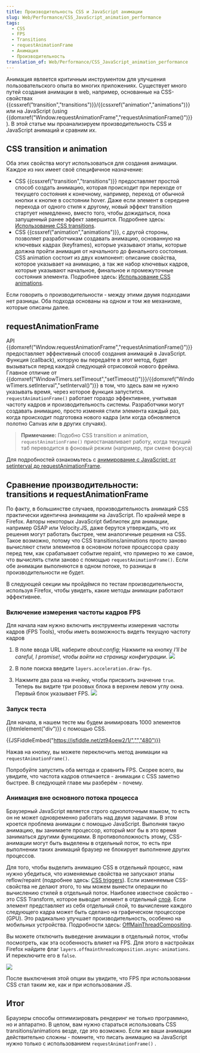 ```yaml
---
title: Производительность CSS и JavaScript анимации
slug: Web/Performance/CSS_JavaScript_animation_performance
tags:
  - CSS
  - FPS
  - Transitions
  - requestAnimationFrame
  - Анимация
  - Производительность
translation_of: Web/Performance/CSS_JavaScript_animation_performance
---
```


Анимация является критичным инструментом для улучшения пользовательского опыта во многих приложениях. Существует много путей создания анимации в web, например, основанные на CSS-свойствах {{cssxref("transition","transitions")}}/{{cssxref("animation","animations")}} или на JavaScript (using {{domxref("Window.requestAnimationFrame","requestAnimationFrame()")}}). В этой статье мы проанализируем производительность CSS и JavaScript анимаций и сравним их.

## CSS transition и animation

Оба этих свойства могут использоваться для создания анимации. Каждое из них имеет своё специфичное назначение:

- CSS {{cssxref("transition","transitions")}} предоставляет простой способ создать анимацию, которая происходит при переходе от текущего состояния к конечному, например, переход от обычной кнопки к кнопке в состоянии hover. Даже если элемент в середине перехода от одного стиля к другому, новый эффект transition стартует немедленно, вместо того, чтобы дожидаться, пока запущенный ранее эффект завершится. Подробнее здесь: [Использование CSS transitions](/ru/docs/Web/Guide/CSS/Using_CSS_transitions).
- CSS {{cssxref("animation","animations")}}, с другой стороны, позволяет разработчикам создавать анимацию, основанную на ключевых кадрах (keyframes), которые указывают этапы, которые должна пройти анимация от начального до финального состояния. CSS animation состоит из двух компонент: описание свойства, которое указывает на анимацию, а так же набор ключевых кадров, которые указывают начальное, финальное и промежуточные состояния элемента. Подробнее здесь: [Использование CSS animations](/ru/docs/Web/Guide/CSS/Using_CSS_animations).

Если говорить о производительности - между этими двумя подходами нет разницы. Оба подхода основаны на одном и том же механизме, которые описаны далее.

## requestAnimationFrame

API {{domxref("Window.requestAnimationFrame","requestAnimationFrame()")}} предоставляет эффективный способ создания анимаций в JavaScript. Функция (callback), которую вы передаёте в этот метод, будет вызываться перед каждой следующей отрисовкой нового фрейма. Главное отличие от {{domxref("WindowTimers.setTimeout","setTimeout()")}}/{{domxref("WindowTimers.setInterval","setInterval()")}} в том, что здесь вам не нужно указывать время, через которое функция запустится. `requestAnimationFrame()` работает гораздо эффективнее, учитывая частоту кадров и производительность системы. Разработчики могут создавать анимацию, просто изменяя стили элемента каждый раз, когда происходит подготовка нового кадра (или когда обновляется полотно Canvas или в других случаях).

> **Примечание:** Подобно CSS transition и animation, `requestAnimationFrame()` приостанавливает работу, когда текущий таб переводится в фоновый режим (например, при смене фокуса)

Для подробностей ознакомьтесь с [анимирование с JavaScript: от setinterval до requestAnimationFrame](https://hacks.mozilla.org/2011/08/animating-with-javascript-from-setinterval-to-requestanimationframe/).

## Сравнение производительности:<br>transitions и requestAnimationFrame

По факту, в большинстве случаев, производительность анимаций CSS практически идентична анимациям на JavaScript. По крайней мере в Firefox. Авторы некоторых JavaScript библиотек для анимации, например GSAP или Velocity.JS, даже берутся утверждать, что их решения могут работать быстрее, чем аналогичные решения на CSS. Такое возможно, потому что CSS transitions/animations просто заново вычисляют стили элементов в основном потоке процессора сразу перед тем, как срабатывает событие repaint, что примерно то же самое, что вычислять стили заново с помощью `requestAnimationFrame()`. Если обе анимации выполняются в одном потоке, то разницы в производительности не будет.

В следующей секции мы пройдёмся по тестам производительности, используя Firefox, чтобы увидеть, какие методы анимации работают эффективнее.

### Включение измерения частоты кадров FPS

Для начала нам нужно включить инструменты измерения частоты кадров (FPS Tools), чтобы иметь возможность видеть текущую частоту кадров

1. В поле ввода URL наберите _about:config_; Нажмите на кнопку _I'll be careful, I promise!, чтобы войти на страницу конфигурации_.
    ![](pic1.png)

2. В поле поиска введите `layers.acceleration.draw-fps`.
3. Нажмите два раза на ячейку, чтобы присвоить значение `true`. Теперь вы видите три розовых блока в верхнем левом углу окна. Первый блок указывает FPS.
    ![](pic2.png)

### Запуск теста

Для начала, в нашем тесте мы будем анимировать 1000 элементов {{htmlelement("div")}} с помощью CSS.

{{JSFiddleEmbed("https://jsfiddle.net/zt94oew2/1/","","480")}}

Нажав на кнопку, вы можете переключить метод анимации на `requestAnimationFrame()`.

Попробуйте запустить оба метода и сравнить FPS. Скорее всего, вы увидите, что частота кадров отличается - анимации с CSS заметно быстрее. В следующей главе мы разберём - почему.

### Анимация вне основного потока процесса

Браузерный JavaScript является строго однопоточным языком, то есть он не может одновременно работать над двумя задачами. В этом кроется проблема анимации с помощью JavaScript. Выполняя такую анимацию, вы занимаете процессор, который мог бы в это время заниматься другими функциями. В противоположность этому, CSS-анимации могут быть выделены в отдельный поток, то есть при выполнении таких анимаций браузер не блокирует выполнение других процессов.

Для того, чтобы выделить анимацию CSS в отдельный процесс, нам нужно убедиться, что изменяемые свойства не запускают этапы reflow/repaint (подробнее здесь: [CSS triggers](http://csstriggers.com/)). Если изменяемые CSS-свойства не делают этого, то мы можем вынести операции по вычислению стилей в отдельный поток. Наиболее известное свойство - это CSS Transform, которое выводит элемент в отдельный [слой](https://wiki.mozilla.org/Gecko:Overview#Graphics). Если элемент представляет из себя отдельный слой, то вычисление каждого следующего кадра может быть сделано на графическом процессоре (GPU). Это радикально улучшает производительность, особенно на мобильных устройства. Подробности здесь: [OffMainThreadCompositing](https://wiki.mozilla.org/Platform/GFX/OffMainThreadCompositing).

Вы можете отключить выведение анимации в отдельный поток, чтобы посмотреть, как эта особенность влияет на FPS. Для этого в настройках Firefox найдите флаг `layers.offmainthreadcomposition.async-animations`. И переключите его в `false`.

![](pic3.png)

После выключения этой опции вы увидите, что FPS при использовании CSS стал таким же, как и при использовании JS.

## Итог

Браузеры способы оптимизировать рендеринг не только программно, но и аппаратно. В целом, вам нужно стараться использовать CSS transitions/animations везде, где это возможно. Если же ваши анимации действительно сложны - помните, что писать анимацию на JavaScript нужно только с использованием `requestAnimationFrame()` .
